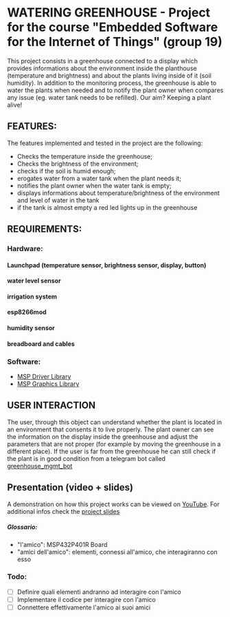 # WATERING GREENHOUSE - Project for the course "Embedded Software for the Internet of Things" (group 19)

This project consists in a greenhouse connected to a display which provides informations about the environment inside the planthouse (temperature and brightness) and about the plants living inside of it (soil humidity). In addition to the monitoring process, the greenhouse is able to water the plants when needed and to notify the plant owner when compares any issue (eg. water tank needs to be refilled). 
Our aim? Keeping a plant alive! 

## FEATURES:
The features implemented and tested in the project are the following:

- Checks the temperature inside the greenhouse;
- Checks the brightness of the environment;
- checks if the soil is humid enough; 
- erogates water from a water tank when the plant needs it;
- notifies the plant owner when the water tank is empty;
- displays informations about temperature/brightness of the environment and level of water in the tank
- if the tank is almost empty a red led lights up in the greenhouse  

## REQUIREMENTS:

### Hardware:
#### Launchpad (temperature sensor, brightness sensor, display, button)
#### water level sensor
#### irrigation system
#### esp8266mod
#### humidity sensor
#### breadboard and cables

### Software:
- [MSP Driver Library](https://www.ti.com/tool/MSPDRIVERLIB) 
- [MSP Graphics Library](https://www.ti.com/tool/MSP-GRLIB)

## USER INTERACTION
The user, through this object can understand whether the plant is located in an environment that consents it to live properly. The plant owner can see the information on the display inside the greenhouse and adjust the parameters that are not proper (for example by moving the greenhouse in a different place). If the user is far from the greenhouse he can still check if the plant is in good condition from a telegram bot called [greenhouse_mgmt_bot](https://t.me/greenhouse_mgmt_bot)

## Presentation (video + slides)
A demonstration on how this project works can be viewed on [YouTube](https://www.google.com/url?sa=t&rct=j&q=&esrc=s&source=web&cd=&cad=rja&uact=8&ved=2ahUKEwibjbjdn6T9AhUxRfEDHa1FBm8QyCl6BAgZEAM&url=https%3A%2F%2Fwww.youtube.com%2Fwatch%3Fv%3DdQw4w9WgXcQ&usg=AOvVaw0aHtehaphMhOCAkCydRLZU).
For additional infos check the [project slides](https://docs.google.com/presentation/d/1NzTzK7F4OtdL91AdtIMIIC9X2LwWOCKmxzR6OWZkVuw/edit#slide=id.p)



##### Glossario:
- "l'amico": MSP432P401R Board
- "amici dell'amico": elementi, connessi all'amico, che interagiranno con esso

### Todo:
- [ ] Definire quali elementi andranno ad interagire con l'amico
- [ ] Implementare il codice per interagire con l'amico
- [ ] Connettere effettivamente l'amico ai suoi amici
